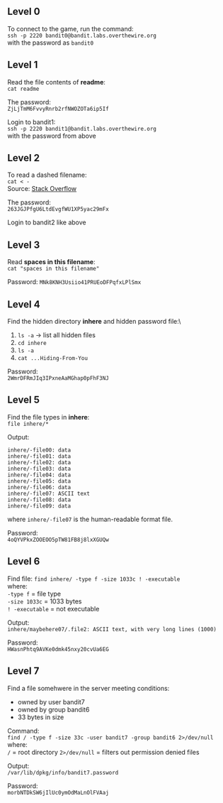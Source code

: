 ## Level 0
To connect to the game, run the command:\
`ssh -p 2220 bandit0@bandit.labs.overthewire.org`\
with the password as `bandit0`

## Level 1
Read the file contents of **readme**:\
`cat readme`

The password:\
`ZjLjTmM6FvvyRnrb2rfNWOZOTa6ip5If`

Login to bandit1:\
`ssh -p 2220 bandit1@bandit.labs.overthewire.org`\
with the password from above

## Level 2
To read a dashed filename:\
`cat < -`\
Source: [Stack Overflow](https://stackoverflow.com/questions/42187323/how-to-open-a-dashed-filename-using-terminal)

The password:\
`263JGJPfgU6LtdEvgfWU1XP5yac29mFx`

Login to bandit2 like above

## Level 3
Read **spaces in this filename**:\
`cat "spaces in this filename"`

Password:
`MNk8KNH3Usiio41PRUEoDFPqfxLPlSmx`

## Level 4
Find the hidden directory **inhere** and hidden password file:\
1. `ls -a` -> list all hidden files
2. `cd inhere`
3. `ls -a`
4. `cat ...Hiding-From-You`

Password:\
`2WmrDFRmJIq3IPxneAaMGhap0pFhF3NJ`

## Level 5
Find the file types in **inhere**:\
`file inhere/*`

Output:
```
inhere/-file00: data
inhere/-file01: data
inhere/-file02: data
inhere/-file03: data
inhere/-file04: data
inhere/-file05: data
inhere/-file06: data
inhere/-file07: ASCII text
inhere/-file08: data
inhere/-file09: data
```
where `inhere/-file07` is the human-readable format file.

Password:\
`4oQYVPkxZOOEOO5pTW81FB8j8lxXGUQw`

## Level 6
Find file:
`find inhere/ -type f -size 1033c ! -executable`\
where:\
`-type f` = file type\
`-size 1033c` = 1033 bytes\
`! -executable` = not executable

Output:\
`inhere/maybehere07/.file2: ASCII text, with very long lines (1000)`

Password:\
`HWasnPhtq9AVKe0dmk45nxy20cvUa6EG`

## Level 7
Find a file somehwere in the server meeting conditions:
- owned by user bandit7
- owned by group bandit6
- 33 bytes in size

Command:\
`find / -type f -size 33c -user bandit7 -group bandit6 2>/dev/null`\
where:\
`/` = root directory
`2>/dev/null` = filters out permission denied files

Output:\
`/var/lib/dpkg/info/bandit7.password`

Password:\
`morbNTDkSW6jIlUc0ymOdMaLnOlFVAaj`